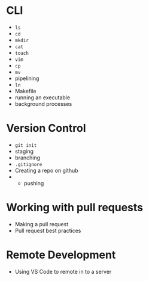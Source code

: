 # CLI
* `ls` 
* `cd`
* `mkdir`
* `cat`
* `touch`
* `vim`
* `cp`
* `mv`
* pipelining
* `ln`
* Makefile
* running an executable 
* background processes 
# Version Control
* `git init` 
* staging 
* branching
* `.gitignore`
* Creating a repo on github 
* * pushing
# Working with pull requests 
* Making a pull request
* Pull request best practices
# Remote Development
* Using VS Code to remote in to a server
